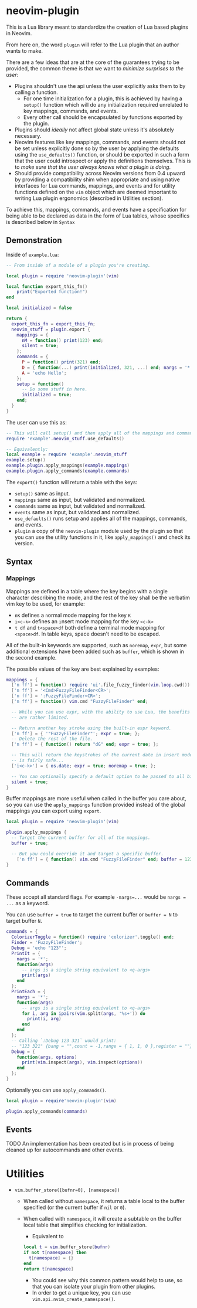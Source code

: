 # neovim-plugin

This is a Lua library meant to standardize the creation of Lua based plugins in Neovim.

From here on, the word `plugin` will refer to the Lua plugin that an author wants to make.

There are a few ideas that are at the core of the guarantees trying to be provided, the
common theme is that we want to *minimize surprises to the user*:

- Plugins shouldn't use the api unless the user explicitly asks them to by calling a function.
  - For one time initialization for a plugin, this is achieved by having a `setup()` function
    which will do any initialization required unrelated to key mappings, commands, and events.
  - Every other call should be encapsulated by functions exported by the plugin.
- Plugins should *ideally* not affect global state unless it's absolutely necessary.
- Neovim features like key mappings, commands, and events should not be set unless explicitly done
so by the user by applying the defaults using the `use_defaults()` function, or should be exported in such a form that the user
could introspect or apply the definitions themselves. This is to *make sure that the user always knows
what a plugin is doing*.
- Should provide compatibility across Neovim versions from 0.4 upward by providing a compatibility shim
when appropriate and using native interfaces for Lua commands, mappings, and events and for
utility functions defined on the `vim` object which are deemed important to
writing Lua plugin ergonomics (described in Utilities section).

To achieve this, mappings, commands, and events have a specification for being able to be declared as
data in the form of Lua tables, whose specifics is described below in `Syntax`

## Demonstration

Inside of `example.lua`:

```lua
-- From inside of a module of a plugin you're creating.

local plugin = require 'neovim-plugin'(vim)

local function export_this_fn()
	print("Exported function!")
end

local initialized = false

return {
  export_this_fn = export_this_fn;
  neovim_stuff = plugin.export {
    mappings = {
      nM = function() print(123) end;
      silent = true;
    };
    commands = {
      P = function() print(321) end;
      D = { function(...) print(initialized, 321, ...) end; nargs = '*'; };
      A = 'echo Hello';
    };
    setup = function()
      -- Do some stuff in here.
      initialized = true;
    end;
  }
}
```

The user can use this as:

```lua
-- This will call setup() and then apply all of the mappings and commands.
require 'example'.neovim_stuff.use_defaults()

-- Equivalently:
local example = require 'example'.neovim_stuff
example.setup()
example.plugin.apply_mappings(example.mappings)
example.plugin.apply_commands(example.commands)
```

The `export()` function will return a table with the keys:

- `setup()` same as input.
- `mappings` same as input, but validated and normalized.
- `commands` same as input, but validated and normalized.
- `events` same as input, but validated and normalized.
- `use_defaults()` runs setup and applies all of the mappings, commands, and events.
- `plugin` a copy of the `neovim-plugin` module used by the plugin so that you can
  use the utility functions in it, like `apply_mappings()` and check its version.

## Syntax

### Mappings

Mappings are defined in a table where the key begins with a single character describing
the mode, and the rest of the key shall be the verbatim vim key to be used, for example:

- `nK` defines a `n`ormal mode mapping for the key `K`
- `i<c-k>` defines an `i`nsert mode mapping for the key `<c-k>`
- `t df` and `t<space>df` both define a `t`erminal mode mapping for `<space>df`. In table
keys, space doesn't need to be escaped.

All of the built-in keywords are supported, such as `noremap`, `expr`, but some additional
extensions have been added such as `buffer`, which is shown in the second example.

The possible values of the key are best explained by examples:

```lua
mappings = {
  ['n ff'] = function() require 'ui'.file_fuzzy_finder(vim.loop.cwd()) end;
  ['n ff'] = '<Cmd>FuzzyFileFinder<CR>';
  ['n ff'] = ':FuzzyFileFinder<CR>';
  ['n ff'] = function() vim.cmd "FuzzyFileFinder" end;

  -- While you can use expr, with the ability to use Lua, the benefits
  -- are rather limited.

  -- Return another key stroke using the built-in expr keyword.
  ['n ff'] = { '"FuzzyFileFinder"'; expr = true; };
  -- Delete the rest of the file.
  ['n ff'] = { function() return "dG" end; expr = true; };

  -- This will return the keystrokes of the current date in insert mode, which
  -- is fairly safe...
  ['i<c-k>'] = { os.date; expr = true; noremap = true; };

  -- You can optionally specify a default option to be passed to all bindings in this dictionary.
  silent = true;
}
```

Buffer mappings are more useful when called in the buffer you care about, so you can use
the `apply_mappings` function provided instead of the global mappings you can export
using `export`.

```lua
local plugin = require 'neovim-plugin'(vim)

plugin.apply_mappings {
  -- Target the current buffer for all of the mappings.
  buffer = true;

  -- But you could override it and target a specific buffer.
	['n ff'] = { function() vim.cmd "FuzzyFileFinder" end; buffer = 123; };
}
```

## Commands

These accept all standard flags. For example `-nargs=...` would be `nargs = ...` as a keyword.

You can use `buffer = true` to target the current buffer or `buffer = N` to target buffer `N`.

```lua
commands = {
  ColorizerToggle = function() require 'colorizer'.toggle() end;
  Finder = 'FuzzyFileFinder';
  Debug = 'echo "123"';
  PrintIt = {
    nargs = '*';
    function(args)
      -- args is a single string equivalent to <q-args>
      print(args)
    end
  };
  PrintEach = {
    nargs = '*';
    function(args)
      -- args is a single string equivalent to <q-args>
      for i, arg in ipairs(vim.split(args, '%s+')) do
        print(i, arg)
      end
    end
  };
  -- Calling `:Debug 123 321` would print:
  -- "123 321" {bang = "",count = -1,range = { 1, 1, 0 },register = ""}
  Debug = {
    function(args, options)
      print(vim.inspect(args), vim.inspect(options))
    end
  };
}
```

Optionally you can use `apply_commands()`.

```lua
local plugin = require'neovim-plugin'(vim)

plugin.apply_commands(commands)
```

## Events

TODO An implementation has been created but is in process of being cleaned up
for autocommands and other events.

# Utilities

- `vim.buffer_store([bufnr=0], [namespace])`
  - When called without `namespace`, it returns a table local to the buffer specified (or the current buffer if `nil` or `0`).
  - When called with `namespace`, it will create a subtable on the buffer local table that simplifies checking for initialization.
    - Equivalent to
    ```lua
    local t = vim.buffer_store(bufnr)
    if not t[namespace] then
      t[namespace] = {}
    end
    return t[namespace]
    ```

    - You could see why this common pattern would help to use, so that you can isolate your plugin from other plugins.
    - In order to get a unique key, you can use `vim.api.nvim_create_namespace()`.
